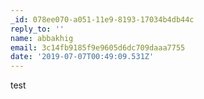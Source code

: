 ```yaml
---
_id: 078ee070-a051-11e9-8193-17034b4db44c
reply_to: ''
name: abbakhig
email: 3c14fb9185f9e9605d6dc709daaa7755
date: '2019-07-07T00:49:09.531Z'
---
```

test
